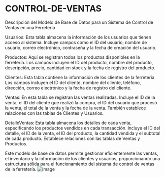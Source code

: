 # CONTROL-DE-VENTAS
Descripción del Modelo de Base de Datos para un Sistema de Control de Ventas en una Ferretería

Usuarios: Esta tabla almacena la información de los usuarios que tienen acceso al sistema. Incluye campos como el ID del usuario, nombre de usuario, correo electrónico, contraseña y la fecha de creación del usuario.

Productos: Aquí se registran todos los productos disponibles en la ferretería. Los campos incluyen el ID del producto, nombre del producto, descripción, precio, cantidad en stock y la fecha de registro del producto.

Clientes: Esta tabla contiene la información de los clientes de la ferretería. Los campos incluyen el ID del cliente, nombre del cliente, teléfono, dirección, correo electrónico y la fecha de registro del cliente.

Ventas: En esta tabla se registran las ventas realizadas. Incluye el ID de la venta, el ID del cliente que realizó la compra, el ID del usuario que procesó la venta, el total de la venta y la fecha de la venta. También establece relaciones con las tablas de Clientes y Usuarios.

DetalleVentas: Esta tabla almacena los detalles de cada venta, especificando los productos vendidos en cada transacción. Incluye el ID del detalle, el ID de la venta, el ID del producto, la cantidad vendida y el subtotal de cada producto. Establece relaciones con las tablas de Ventas y Productos.

Este modelo de base de datos permite gestionar eficientemente las ventas, el inventario y la información de los clientes y usuarios, proporcionando una estructura sólida para el funcionamiento del sistema de control de ventas de la ferretería.
![image](https://github.com/user-attachments/assets/8a825cd0-4800-4dfa-96d3-26d442a8a85d)
